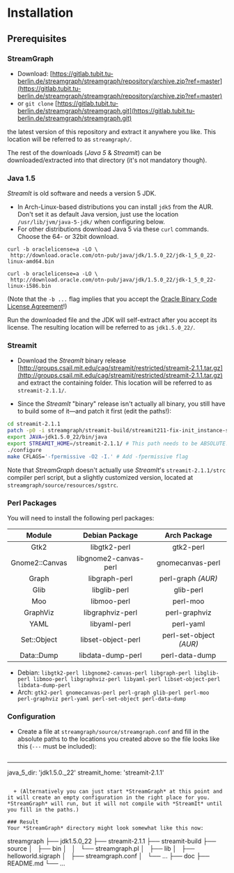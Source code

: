 # Installation

## Prerequisites

### StreamGraph
* Download: [https://gitlab.tubit.tu-berlin.de/streamgraph/streamgraph/repository/archive.zip?ref=master](https://gitlab.tubit.tu-berlin.de/streamgraph/streamgraph/repository/archive.zip?ref=master)
* or `git clone` [https://gitlab.tubit.tu-berlin.de/streamgraph/streamgraph.git](https://gitlab.tubit.tu-berlin.de/streamgraph/streamgraph.git)

the latest version of this repository and extract it anywhere you like. This location will be referred to as `streamgraph/`.

The rest of the downloads (*Java 5* & *Streamit*) can be downloaded/extracted into that directory (it's not mandatory though).


### Java 1.5
*StreamIt* is old software and needs a version 5 JDK.

* In Arch-Linux-based distributions you can install `jdk5` from the AUR. Don't set it as default Java version, just use the location `/usr/lib/jvm/java-5-jdk/` when configuring below.
* For other distributions download Java 5 via these `curl` commands. Choose the 64- or 32bit download.

```
curl -b oraclelicense=a -LO \
 http://download.oracle.com/otn-pub/java/jdk/1.5.0_22/jdk-1_5_0_22-linux-amd64.bin

curl -b oraclelicense=a -LO \
 http://download.oracle.com/otn-pub/java/jdk/1.5.0_22/jdk-1_5_0_22-linux-i586.bin
```
(Note that the `-b ...` flag implies that you accept the [Oracle Binary Code License Agreement](http://www.oracle.com/technetwork/java/javase/downloads/java-se-archive-license-1382604.html)!)

Run the downloaded file and the JDK will self-extract after you accept its license. The resulting location will be referred to as `jdk1.5.0_22/`.

### Streamit
* Download the *StreamIt* binary release
  [http://groups.csail.mit.edu/cag/streamit/restricted/streamit-2.1.1.tar.gz](http://groups.csail.mit.edu/cag/streamit/restricted/streamit-2.1.1.tar.gz)
  and extract the containing folder. This location will be referred to as `streamit-2.1.1/`.

* Since the *StreamIt* "binary" release isn't actually all binary, you still have to build some of it—and patch it first (edit the paths!):
```bash
cd streamit-2.1.1
patch -p0 -i streamgraph/streamit-build/streamit211-fix-init_instance-save_state.patch
export JAVA=jdk1.5.0_22/bin/java
export STREAMIT_HOME=/streamit-2.1.1/ # This path needs to be ABSOLUTE!
./configure
make CFLAGS='-fpermissive -O2 -I.' # Add -fpermissive flag
```

Note that *StreamGraph* doesn't actually use *StreamIt*'s `streamit-2.1.1/strc` compiler perl script, but a slightly customized version, located at `streamgraph/source/resources/sgstrc`.

### Perl Packages
You will need to install the following perl packages:

| Module         | Debian Package        | Arch Package            |
| :------------: | :-------------------: | :---------------------: |
| Gtk2           | libgtk2-perl          | gtk2-perl               |
| Gnome2::Canvas | libgnome2-canvas-perl | gnomecanvas-perl        |
| Graph          | libgraph-perl         | perl-graph *(AUR)*      |
| Glib           | libglib-perl          | glib-perl               |
| Moo            | libmoo-perl           | perl-moo                |
| GraphViz       | libgraphviz-perl      | perl-graphviz           |
| YAML           | libyaml-perl          | perl-yaml               |
| Set::Object    | libset-object-perl    | perl-set-object *(AUR)* |
| Data::Dump     | libdata-dump-perl     | perl-data-dump          |

* Debian: `libgtk2-perl libgnome2-canvas-perl libgraph-perl libglib-perl libmoo-perl libgraphviz-perl libyaml-perl libset-object-perl libdata-dump-perl`
* Arch: `gtk2-perl gnomecanvas-perl perl-graph glib-perl perl-moo perl-graphviz perl-yaml perl-set-object perl-data-dump`

### Configuration
* Create a file at `streamgraph/source/streamgraph.conf` and fill in the absolute paths to the locations you created above so the file looks like this (`---` must be included):
  ```yaml
---
java_5_dir: 'jdk1.5.0._22'
streamit_home: 'streamit-2.1.1'
```

  + (Alternatively you can just start *StreamGraph* at this point and it will create an empty configuration in the right place for you. *StreamGraph* will run, but it will not compile with *StreamIt* until you fill in the paths.)

### Result
Your *StreamGraph* directory might look somewhat like this now:
```
streamgraph
├── jdk1.5.0_22
├── streamit-2.1.1
├── streamit-build
├── source
│   ├── bin
│   │   └── streamgraph.pl
│   ├── lib
│   ├── helloworld.sigraph
│   ├── streamgraph.conf
│   └── ...
├── doc
├── README.md
└── ...
```
